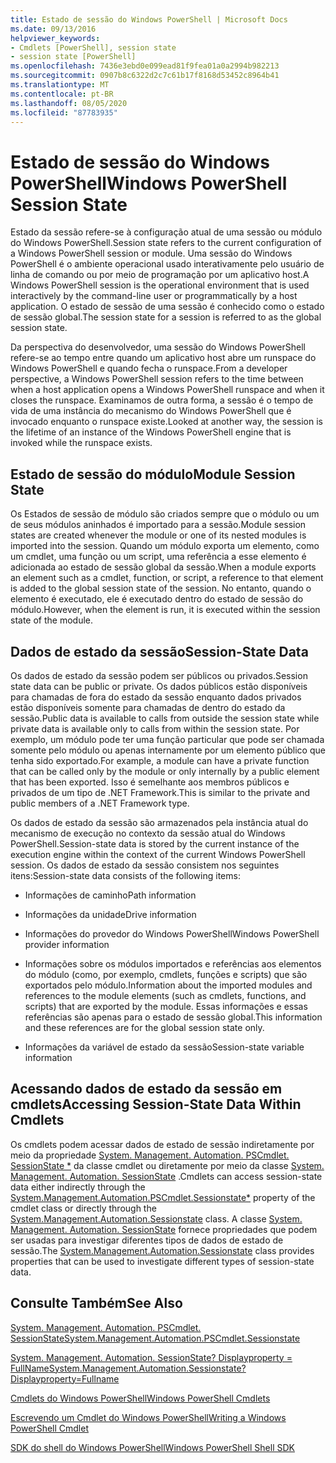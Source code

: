 ```yaml
---
title: Estado de sessão do Windows PowerShell | Microsoft Docs
ms.date: 09/13/2016
helpviewer_keywords:
- Cmdlets [PowerShell], session state
- session state [PowerShell]
ms.openlocfilehash: 7436e3ebd0e099ead81f9fea01a0a2994b982213
ms.sourcegitcommit: 0907b8c6322d2c7c61b17f8168d53452c8964b41
ms.translationtype: MT
ms.contentlocale: pt-BR
ms.lasthandoff: 08/05/2020
ms.locfileid: "87783935"
---
```

# <a name="windows-powershell-session-state"></a><span data-ttu-id="d949b-102">Estado de sessão do Windows PowerShell</span><span class="sxs-lookup"><span data-stu-id="d949b-102">Windows PowerShell Session State</span></span>

<span data-ttu-id="d949b-103">Estado da sessão refere-se à configuração atual de uma sessão ou módulo do Windows PowerShell.</span><span class="sxs-lookup"><span data-stu-id="d949b-103">Session state refers to the current configuration of a Windows PowerShell session or module.</span></span> <span data-ttu-id="d949b-104">Uma sessão do Windows PowerShell é o ambiente operacional usado interativamente pelo usuário de linha de comando ou por meio de programação por um aplicativo host.</span><span class="sxs-lookup"><span data-stu-id="d949b-104">A Windows PowerShell session is the operational environment that is used interactively by the command-line user or programmatically by a host application.</span></span> <span data-ttu-id="d949b-105">O estado de sessão de uma sessão é conhecido como o estado de sessão global.</span><span class="sxs-lookup"><span data-stu-id="d949b-105">The session state for a session is referred to as the global session state.</span></span>

<span data-ttu-id="d949b-106">Da perspectiva do desenvolvedor, uma sessão do Windows PowerShell refere-se ao tempo entre quando um aplicativo host abre um runspace do Windows PowerShell e quando fecha o runspace.</span><span class="sxs-lookup"><span data-stu-id="d949b-106">From a developer perspective, a Windows PowerShell session refers to the time between when a host application opens a Windows PowerShell runspace and when it closes the runspace.</span></span> <span data-ttu-id="d949b-107">Examinamos de outra forma, a sessão é o tempo de vida de uma instância do mecanismo do Windows PowerShell que é invocado enquanto o runspace existe.</span><span class="sxs-lookup"><span data-stu-id="d949b-107">Looked at another way, the session is the lifetime of an instance of the Windows PowerShell engine that is invoked while the runspace exists.</span></span>

## <a name="module-session-state"></a><span data-ttu-id="d949b-108">Estado de sessão do módulo</span><span class="sxs-lookup"><span data-stu-id="d949b-108">Module Session State</span></span>

<span data-ttu-id="d949b-109">Os Estados de sessão de módulo são criados sempre que o módulo ou um de seus módulos aninhados é importado para a sessão.</span><span class="sxs-lookup"><span data-stu-id="d949b-109">Module session states are created whenever the module or one of its nested modules is imported into the session.</span></span> <span data-ttu-id="d949b-110">Quando um módulo exporta um elemento, como um cmdlet, uma função ou um script, uma referência a esse elemento é adicionada ao estado de sessão global da sessão.</span><span class="sxs-lookup"><span data-stu-id="d949b-110">When a module exports an element such as a cmdlet, function, or script, a reference to that element is added to the global session state of the session.</span></span> <span data-ttu-id="d949b-111">No entanto, quando o elemento é executado, ele é executado dentro do estado de sessão do módulo.</span><span class="sxs-lookup"><span data-stu-id="d949b-111">However, when the element is run, it is executed within the session state of the module.</span></span>

## <a name="session-state-data"></a><span data-ttu-id="d949b-112">Dados de estado da sessão</span><span class="sxs-lookup"><span data-stu-id="d949b-112">Session-State Data</span></span>

<span data-ttu-id="d949b-113">Os dados de estado da sessão podem ser públicos ou privados.</span><span class="sxs-lookup"><span data-stu-id="d949b-113">Session state data can be public or private.</span></span> <span data-ttu-id="d949b-114">Os dados públicos estão disponíveis para chamadas de fora do estado da sessão enquanto dados privados estão disponíveis somente para chamadas de dentro do estado da sessão.</span><span class="sxs-lookup"><span data-stu-id="d949b-114">Public data is available to calls from outside the session state while private data is available only to calls from within the session state.</span></span> <span data-ttu-id="d949b-115">Por exemplo, um módulo pode ter uma função particular que pode ser chamada somente pelo módulo ou apenas internamente por um elemento público que tenha sido exportado.</span><span class="sxs-lookup"><span data-stu-id="d949b-115">For example, a module can have a private function that can be called only by the module or only internally by a public element that has been exported.</span></span> <span data-ttu-id="d949b-116">Isso é semelhante aos membros públicos e privados de um tipo de .NET Framework.</span><span class="sxs-lookup"><span data-stu-id="d949b-116">This is similar to the private and public members of a .NET Framework type.</span></span>

<span data-ttu-id="d949b-117">Os dados de estado da sessão são armazenados pela instância atual do mecanismo de execução no contexto da sessão atual do Windows PowerShell.</span><span class="sxs-lookup"><span data-stu-id="d949b-117">Session-state data is stored by the current instance of the execution engine within the context of the current Windows PowerShell session.</span></span> <span data-ttu-id="d949b-118">Os dados de estado da sessão consistem nos seguintes itens:</span><span class="sxs-lookup"><span data-stu-id="d949b-118">Session-state data consists of the following items:</span></span>

- <span data-ttu-id="d949b-119">Informações de caminho</span><span class="sxs-lookup"><span data-stu-id="d949b-119">Path information</span></span>

- <span data-ttu-id="d949b-120">Informações da unidade</span><span class="sxs-lookup"><span data-stu-id="d949b-120">Drive information</span></span>

- <span data-ttu-id="d949b-121">Informações do provedor do Windows PowerShell</span><span class="sxs-lookup"><span data-stu-id="d949b-121">Windows PowerShell provider information</span></span>

- <span data-ttu-id="d949b-122">Informações sobre os módulos importados e referências aos elementos do módulo (como, por exemplo, cmdlets, funções e scripts) que são exportados pelo módulo.</span><span class="sxs-lookup"><span data-stu-id="d949b-122">Information about the imported modules and references to the module elements (such as cmdlets, functions, and scripts) that are exported by the module.</span></span> <span data-ttu-id="d949b-123">Essas informações e essas referências são apenas para o estado de sessão global.</span><span class="sxs-lookup"><span data-stu-id="d949b-123">This information and these references are for the global session state only.</span></span>

- <span data-ttu-id="d949b-124">Informações da variável de estado da sessão</span><span class="sxs-lookup"><span data-stu-id="d949b-124">Session-state variable information</span></span>

## <a name="accessing-session-state-data-within-cmdlets"></a><span data-ttu-id="d949b-125">Acessando dados de estado da sessão em cmdlets</span><span class="sxs-lookup"><span data-stu-id="d949b-125">Accessing Session-State Data Within Cmdlets</span></span>

<span data-ttu-id="d949b-126">Os cmdlets podem acessar dados de estado de sessão indiretamente por meio da propriedade [System. Management. Automation. PSCmdlet. SessionState \*](/dotnet/api/System.Management.Automation.PSCmdlet.SessionState) da classe cmdlet ou diretamente por meio da classe [System. Management. Automation. SessionState](/dotnet/api/System.Management.Automation.SessionState) .</span><span class="sxs-lookup"><span data-stu-id="d949b-126">Cmdlets can access session-state data either indirectly through the [System.Management.Automation.PSCmdlet.Sessionstate\*](/dotnet/api/System.Management.Automation.PSCmdlet.SessionState) property of the cmdlet class or directly through the [System.Management.Automation.Sessionstate](/dotnet/api/System.Management.Automation.SessionState) class.</span></span> <span data-ttu-id="d949b-127">A classe [System. Management. Automation. SessionState](/dotnet/api/System.Management.Automation.SessionState) fornece propriedades que podem ser usadas para investigar diferentes tipos de dados de estado de sessão.</span><span class="sxs-lookup"><span data-stu-id="d949b-127">The [System.Management.Automation.Sessionstate](/dotnet/api/System.Management.Automation.SessionState) class provides properties that can be used to investigate different types of session-state data.</span></span>

## <a name="see-also"></a><span data-ttu-id="d949b-128">Consulte Também</span><span class="sxs-lookup"><span data-stu-id="d949b-128">See Also</span></span>

[<span data-ttu-id="d949b-129">System. Management. Automation. PSCmdlet. SessionState</span><span class="sxs-lookup"><span data-stu-id="d949b-129">System.Management.Automation.PSCmdlet.Sessionstate</span></span>](/dotnet/api/System.Management.Automation.PSCmdlet.SessionState)

[<span data-ttu-id="d949b-130">System. Management. Automation. SessionState? Displayproperty = FullName</span><span class="sxs-lookup"><span data-stu-id="d949b-130">System.Management.Automation.Sessionstate?Displayproperty=Fullname</span></span>](/dotnet/api/System.Management.Automation.SessionState)

[<span data-ttu-id="d949b-131">Cmdlets do Windows PowerShell</span><span class="sxs-lookup"><span data-stu-id="d949b-131">Windows PowerShell Cmdlets</span></span>](./cmdlet-overview.md)

[<span data-ttu-id="d949b-132">Escrevendo um Cmdlet do Windows PowerShell</span><span class="sxs-lookup"><span data-stu-id="d949b-132">Writing a Windows PowerShell Cmdlet</span></span>](./writing-a-windows-powershell-cmdlet.md)

[<span data-ttu-id="d949b-133">SDK do shell do Windows PowerShell</span><span class="sxs-lookup"><span data-stu-id="d949b-133">Windows PowerShell Shell SDK</span></span>](../windows-powershell-reference.md)
